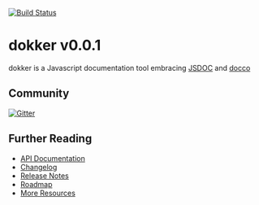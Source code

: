 [![Build Status](https://travis-ci.org/oceanhouse21/dokker.svg?branch=master)](https://travis-ci.org/oceanhouse21/dokker)
# dokker v0.0.1

dokker is a Javascript documentation tool embracing [JSDOC](http://usejsdoc.org/) and [docco](https://github.com/jashkenas/docco)

## Community

[![Gitter](https://badges.gitter.im/Join%20Chat.svg)](https://gitter.im/oceanhouse21/dokker?utm_source=badge&utm_medium=badge&utm_campaign=pr-badge)

## Further Reading

  * [API Documentation](https://oceanhouse21.dokker.com)
  * [Changelog](https://github.com/oceanhouse21/dokker/wiki/Changelog)
  * [Release Notes](https://github.com/oceanhouse21/dokker/releases)
  * [Roadmap](https://github.com/oceanhouse21/dokker/wiki/Roadmap)
  * [More Resources](https://github.com/oceanhouse21/dokker/wiki/Resources)

